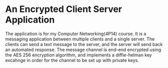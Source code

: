 # An Encrypted Client Server Application 
The application is for my Computer Networking(4P14) course. It is a messaging application between multiple clients and a single server. 
The clients can send a text message to the server, and the server will send back an automated response. The message channel is end-end encrypted using the AES 256
encryption algorithm, and implements a diffie-helman key excahnge in order for the channel to be set up with private keys.
